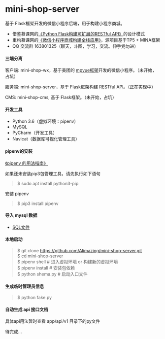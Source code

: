 # mini-shop-server
基于 Flask框架开发的微信小程序后端，用于构建小程序商城。
* 借鉴慕课网的[《Python Flask构建可扩展的RESTful API》](http://coding.imooc.com/class/220.html)的设计模式
* 重构慕课网的[《微信小程序商城构建全栈应用》](https://coding.imooc.com/learn/list/97.html)，源项目基于TP5 + MINA框架
* QQ 交流群 163801325（聊天，斗图，学习，交流。伸手党勿进）


#### 三端分离
客户端: mini-shop-wx，基于美团的 [mpvue框架](http://mpvue.com/)开发的微信小程序。（未开始，占坑）

服务端: mini-shop-server，基于 Flask框架构建 RESTful API。（正在实现中）

CMS: mini-shop-cms, 基于 Flask框架。（未开始，占坑）

#### 开发工具
* Python 3.6（虚拟环境：pipenv）
* MySQL
* PyCharm（开发工具）
* Navicat（数据库可视化管理工具）

#### pipenv的安装
[《pipenv 的用法指南》](https://www.jianshu.com/p/00af447f0005)

如果还未安装pip3包管理工具，请先执行如下语句
> $ sudo apt install python3-pip

安装 pipenv
> $ pip3 install pipenv

#### 导入 mysql 数据
* [SQL文件](https://github.com/bodanli159951/mini-shop-server/blob/master/zerd.sql)

#### 本地启动
> $ git clone https://github.com/Alimazing/mini-shop-server.git <br>
$ cd mini-shop-server <br>
$ pipenv shell # 进入虚拟环境 or 构建新的虚拟环境<br>
$ pipenv install # 安装包依赖<br>
$ python shema.py # 启动入口文件

#### 生成临时管理员信息 
> $ python fake.py

#### 自动生成 api 接口文档
具体api用法暂时查看 app/api/v1 目录下的py文件

待完成...

